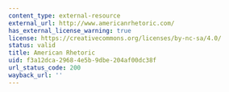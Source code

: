 ```yaml
---
content_type: external-resource
external_url: http://www.americanrhetoric.com/
has_external_license_warning: true
license: https://creativecommons.org/licenses/by-nc-sa/4.0/
status: valid
title: American Rhetoric
uid: f3a12dca-2968-4e5b-9dbe-204af00dc38f
url_status_code: 200
wayback_url: ''
---
```

